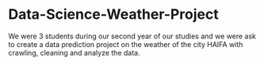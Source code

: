 # Data-Science-Weather-Project

We were 3 students during our second year of our studies and we were ask to create a data prediction project on the weather of the city HAIFA with crawling, cleaning and analyze the data.
